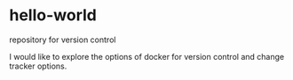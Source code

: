 # hello-world
repository for version control

I would like to explore the options of docker for version control and change tracker options.
